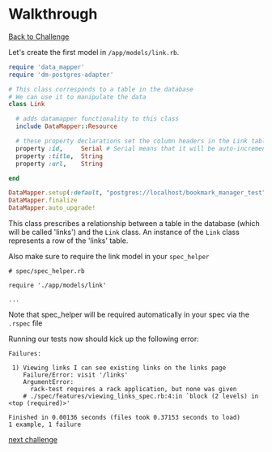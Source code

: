 # Walkthrough

[Back to Challenge](../09_creating_a_link_model.md)

Let's create the first model in `/app/models/link.rb`.

```ruby
require 'data_mapper'
require 'dm-postgres-adapter'

# This class corresponds to a table in the database
# We can use it to manipulate the data
class Link

  # adds datamapper functionality to this class
  include DataMapper::Resource

  # these property declarations set the column headers in the Link table
  property :id,     Serial # Serial means that it will be auto-incremented for every record
  property :title,  String
  property :url,    String

end

DataMapper.setup(:default, "postgres://localhost/bookmark_manager_test")
DataMapper.finalize
DataMapper.auto_upgrade!
```

This class prescribes a relationship between a table in the database (which will be called 'links') and the `Link` class. An instance of the `Link` class represents a row of the 'links' table.

Also make sure to require the link model in your `spec_helper`

```
# spec/spec_helper.rb

require './app/models/link'

...
```

Note that spec_helper will be required automatically in your spec via the `.rspec` file

Running our tests now should kick up the following error:
```rspec
Failures:

 1) Viewing links I can see existing links on the links page
    Failure/Error: visit '/links'
    ArgumentError:
      rack-test requires a rack application, but none was given
    # ./spec/features/viewing_links_spec.rb:4:in `block (2 levels) in <top (required)>'

Finished in 0.00136 seconds (files took 0.37153 seconds to load)
1 example, 1 failure
```

[next challenge](../10_creating_a_modular_sinatra_app.md)
